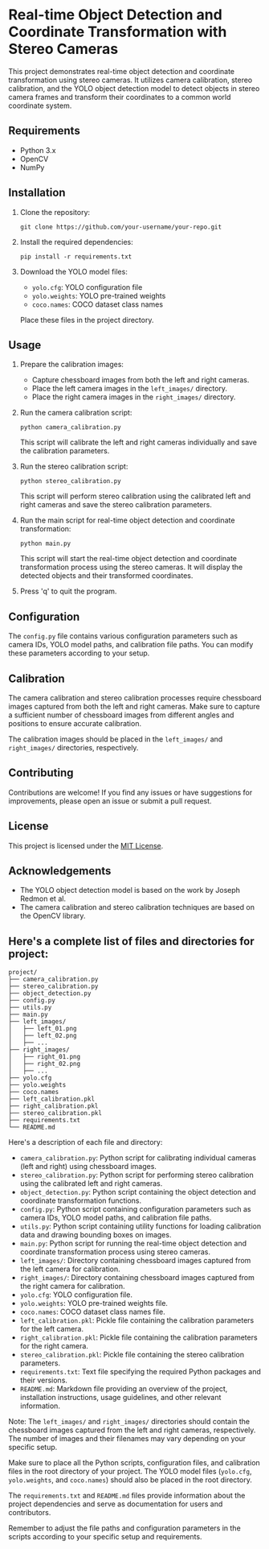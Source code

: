 
# Real-time Object Detection and Coordinate Transformation with Stereo Cameras

This project demonstrates real-time object detection and coordinate transformation using stereo cameras. It utilizes camera calibration, stereo calibration, and the YOLO object detection model to detect objects in stereo camera frames and transform their coordinates to a common world coordinate system.

## Requirements
- Python 3.x
- OpenCV
- NumPy

## Installation
1. Clone the repository:
   ```
   git clone https://github.com/your-username/your-repo.git
   ```

2. Install the required dependencies:
   ```
   pip install -r requirements.txt
   ```

3. Download the YOLO model files:
   - `yolo.cfg`: YOLO configuration file
   - `yolo.weights`: YOLO pre-trained weights
   - `coco.names`: COCO dataset class names

   Place these files in the project directory.

## Usage
1. Prepare the calibration images:
   - Capture chessboard images from both the left and right cameras.
   - Place the left camera images in the `left_images/` directory.
   - Place the right camera images in the `right_images/` directory.

2. Run the camera calibration script:
   ```
   python camera_calibration.py
   ```
   This script will calibrate the left and right cameras individually and save the calibration parameters.

3. Run the stereo calibration script:
   ```
   python stereo_calibration.py
   ```
   This script will perform stereo calibration using the calibrated left and right cameras and save the stereo calibration parameters.

4. Run the main script for real-time object detection and coordinate transformation:
   ```
   python main.py
   ```
   This script will start the real-time object detection and coordinate transformation process using the stereo cameras. It will display the detected objects and their transformed coordinates.

5. Press 'q' to quit the program.

## Configuration
The `config.py` file contains various configuration parameters such as camera IDs, YOLO model paths, and calibration file paths. You can modify these parameters according to your setup.

## Calibration
The camera calibration and stereo calibration processes require chessboard images captured from both the left and right cameras. Make sure to capture a sufficient number of chessboard images from different angles and positions to ensure accurate calibration.

The calibration images should be placed in the `left_images/` and `right_images/` directories, respectively.

## Contributing
Contributions are welcome! If you find any issues or have suggestions for improvements, please open an issue or submit a pull request.

## License
This project is licensed under the [MIT License](LICENSE).

## Acknowledgements
- The YOLO object detection model is based on the work by Joseph Redmon et al.
- The camera calibration and stereo calibration techniques are based on the OpenCV library.



## Here's a complete list of files and directories for project:

```
project/
├── camera_calibration.py
├── stereo_calibration.py
├── object_detection.py
├── config.py
├── utils.py
├── main.py
├── left_images/
│   ├── left_01.png
│   ├── left_02.png
│   ├── ...
├── right_images/
│   ├── right_01.png
│   ├── right_02.png
│   ├── ...
├── yolo.cfg
├── yolo.weights
├── coco.names
├── left_calibration.pkl
├── right_calibration.pkl
├── stereo_calibration.pkl
├── requirements.txt
└── README.md
```

Here's a description of each file and directory:

- `camera_calibration.py`: Python script for calibrating individual cameras (left and right) using chessboard images.
- `stereo_calibration.py`: Python script for performing stereo calibration using the calibrated left and right cameras.
- `object_detection.py`: Python script containing the object detection and coordinate transformation functions.
- `config.py`: Python script containing configuration parameters such as camera IDs, YOLO model paths, and calibration file paths.
- `utils.py`: Python script containing utility functions for loading calibration data and drawing bounding boxes on images.
- `main.py`: Python script for running the real-time object detection and coordinate transformation process using stereo cameras.
- `left_images/`: Directory containing chessboard images captured from the left camera for calibration.
- `right_images/`: Directory containing chessboard images captured from the right camera for calibration.
- `yolo.cfg`: YOLO configuration file.
- `yolo.weights`: YOLO pre-trained weights file.
- `coco.names`: COCO dataset class names file.
- `left_calibration.pkl`: Pickle file containing the calibration parameters for the left camera.
- `right_calibration.pkl`: Pickle file containing the calibration parameters for the right camera.
- `stereo_calibration.pkl`: Pickle file containing the stereo calibration parameters.
- `requirements.txt`: Text file specifying the required Python packages and their versions.
- `README.md`: Markdown file providing an overview of the project, installation instructions, usage guidelines, and other relevant information.

Note: The `left_images/` and `right_images/` directories should contain the chessboard images captured from the left and right cameras, respectively. The number of images and their filenames may vary depending on your specific setup.

Make sure to place all the Python scripts, configuration files, and calibration files in the root directory of your project. The YOLO model files (`yolo.cfg`, `yolo.weights`, and `coco.names`) should also be placed in the root directory.

The `requirements.txt` and `README.md` files provide information about the project dependencies and serve as documentation for users and contributors.

Remember to adjust the file paths and configuration parameters in the scripts according to your specific setup and requirements.
```

